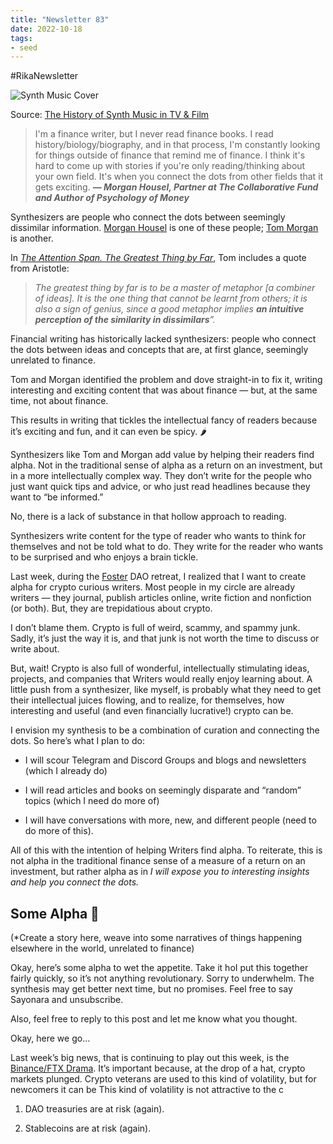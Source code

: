 ```yaml
---
title: "Newsletter 83"
date: 2022-10-18
tags:
- seed
---
```

#RikaNewsletter 

![Synth Music Cover](https://substackcdn.com/image/fetch/w_1456,c_limit,f_auto,q_auto:good,fl_progressive:steep/https%3A%2F%2Fbucketeer-e05bbc84-baa3-437e-9518-adb32be77984.s3.amazonaws.com%2Fpublic%2Fimages%2Fdd6dc4d2-7ac0-4e0c-81bf-d09847ddb93f_1000x584.jpeg "Synth Music Cover")

Source: [The History of Synth Music in TV & Film](https://www.premiumbeat.com/blog/synthesizer-music-in-film-and-tv/)

 > I'm a finance writer, but I never read finance books. I read history/biology/biography, and in that process, I'm constantly looking for things outside of finance that remind me of finance. I think it's hard to come up with stories if you're only reading/thinking about your own field. It's when you connect the dots from other fields that it gets exciting.
		**_— Morgan Housel, Partner at The Collaborative Fund and Author of Psychology of Money_**

Synthesizers are people who connect the dots between seemingly dissimilar information. [Morgan Housel](https://www.morganhousel.com/) is one of these people; [Tom Morgan](https://thekcpgroup.com/insights) is another.

In [_The Attention Span. The Greatest Thing by Far_](https://thekcpgroup.com/insights/the-attention-span-the-greatest-thing-by-far-1), Tom includes a quote from Aristotle:

> _The greatest thing by far is to be a master of metaphor [a combiner of ideas]. It is the one thing that cannot be learnt from others; it is also a sign of genius, since a good metaphor implies_ **_an intuitive perception of the similarity in dissimilars_**_”._

Financial writing has historically lacked synthesizers: people who connect the dots between ideas and concepts that are, at first glance, seemingly unrelated to finance.

Tom and Morgan identified the problem and dove straight-in to fix it, writing interesting and exciting content that was about finance — but, at the same time, not about finance.

This results in writing that tickles the intellectual fancy of readers because it’s exciting and fun, and it can even be spicy. 🌶️

Synthesizers like Tom and Morgan add value by helping their readers find alpha. Not in the traditional sense of alpha as a return on an investment, but in a more intellectually complex way. They don’t write for the people who just want quick tips and advice, or who just read headlines because they want to “be informed.”

No, there is a lack of substance in that hollow approach to reading.

Synthesizers write content for the type of reader who wants to think for themselves and not be told what to do. They write for the reader who wants to be surprised and who enjoys a brain tickle.

Last week, during the [Foster](https://www.foster.co/) DAO retreat, I realized that I want to create alpha for crypto curious writers. Most people in my circle are already writers — they journal, publish articles online, write fiction and nonfiction (or both). But, they are trepidatious about crypto.

I don’t blame them. Crypto is full of weird, scammy, and spammy junk. Sadly, it’s just the way it is, and that junk is not worth the time to discuss or write about.

But, wait! Crypto is also full of wonderful, intellectually stimulating ideas, projects, and companies that Writers would really enjoy learning about. A little push from a synthesizer, like myself, is probably what they need to get their intellectual juices flowing, and to realize, for themselves, how interesting and useful (and even financially lucrative!) crypto can be.

I envision my synthesis to be a combination of curation and connecting the dots. So here’s what I plan to do:

-   I will scour Telegram and Discord Groups and blogs and newsletters (which I already do)
    
-   I will read articles and books on seemingly disparate and “random” topics (which I need do more of)
    
-   I will have conversations with more, new, and different people (need to do more of this).
    

All of this with the intention of helping Writers find alpha. To reiterate, this is not alpha in the traditional finance sense of a measure of a return on an investment, but rather alpha as in _I will expose you to interesting insights and help you connect the dots._

## Some Alpha 💫

(*Create a story here, weave into some narratives of things happening elsewhere in the world, unrelated to finance)

Okay, here’s some alpha to wet the appetite. Take it hoI put this together fairly quickly, so it’s not anything revolutionary. Sorry to underwhelm. The synthesis may get better next time, but no promises. Feel free to say Sayonara and unsubscribe.

Also, feel free to reply to this post and let me know what you thought.

Okay, here we go…

Last week’s big news, that is continuing to play out this week, is the [Binance/FTX Drama](https://www.coindesk.com/business/2022/11/09/binance-is-strongly-leaning-toward-scrapping-ftx-rescue-takeover-after-first-glance-at-books-source/). It’s important because, at the drop of a hat, crypto markets plunged. Crypto veterans are used to this kind of volatility, but for newcomers it can be This kind of volatility is not attractive to the c

1.  DAO treasuries are at risk (again).
    
2.  Stablecoins are at risk (again).




